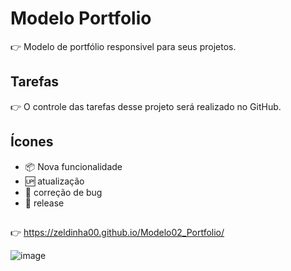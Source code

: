 # Modelo Portfolio

 :point_right: Modelo de portfólio responsivel para seus projetos.

## Tarefas

:point_right: O controle das tarefas desse projeto será realizado no GitHub.

## Ícones
- :package: Nova funcionalidade
- :up: atualização
- :lady_beetle: correção de bug
- :checkered_flag: release

##
:point_right: https://zeldinha00.github.io/Modelo02_Portfolio/

![image](https://user-images.githubusercontent.com/14182590/167184389-b1a26c77-7024-4705-9103-9f4228ff469d.png)
